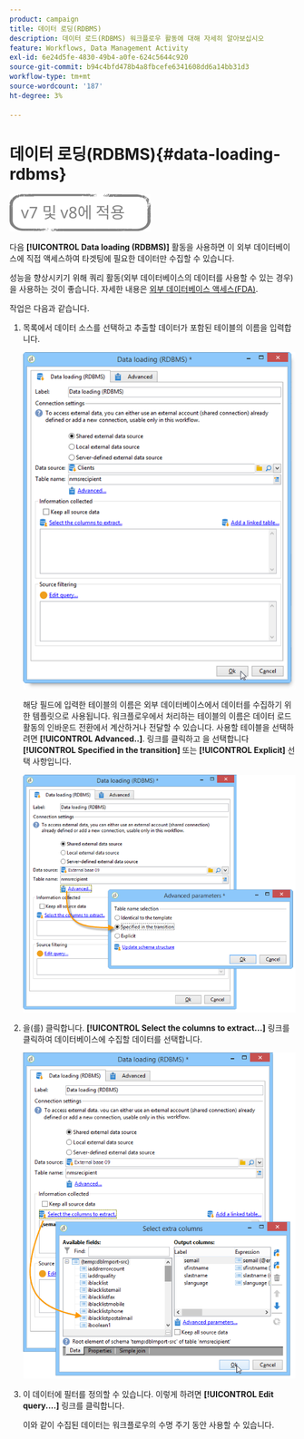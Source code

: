 ```yaml
---
product: campaign
title: 데이터 로딩(RDBMS)
description: 데이터 로드(RDBMS) 워크플로우 활동에 대해 자세히 알아보십시오
feature: Workflows, Data Management Activity
exl-id: 6e24d5fe-4830-49b4-a0fe-624c5644c920
source-git-commit: b94c4bfd478b4a8fbcefe6341608dd6a14bb31d3
workflow-type: tm+mt
source-wordcount: '187'
ht-degree: 3%

---
```


# 데이터 로딩(RDBMS){#data-loading-rdbms}

![](../../assets/common.svg)

다음 **[!UICONTROL Data loading (RDBMS)]** 활동을 사용하면 이 외부 데이터베이스에 직접 액세스하여 타겟팅에 필요한 데이터만 수집할 수 있습니다.

성능을 향상시키기 위해 쿼리 활동(외부 데이터베이스의 데이터를 사용할 수 있는 경우)을 사용하는 것이 좋습니다. 자세한 내용은 [외부 데이터베이스 액세스(FDA)](accessing-an-external-database--fda-.md).

작업은 다음과 같습니다.

1. 목록에서 데이터 소스를 선택하고 추출할 데이터가 포함된 테이블의 이름을 입력합니다.

   ![](assets/s_advuser_wf_sgbd_sample_1.png)

   해당 필드에 입력한 테이블의 이름은 외부 데이터베이스에서 데이터를 수집하기 위한 템플릿으로 사용됩니다. 워크플로우에서 처리하는 테이블의 이름은 데이터 로드 활동의 인바운드 전환에서 계산하거나 전달할 수 있습니다. 사용할 테이블을 선택하려면 **[!UICONTROL Advanced..]**. 링크를 클릭하고 을 선택합니다 **[!UICONTROL Specified in the transition]** 또는 **[!UICONTROL Explicit]** 선택 사항입니다.

   ![](assets/s_advuser_wf_sgbd_sample_5.png)

1. 을(를) 클릭합니다. **[!UICONTROL Select the columns to extract...]** 링크를 클릭하여 데이터베이스에 수집할 데이터를 선택합니다.

   ![](assets/s_advuser_wf_sgbd_sample_2.png)

1. 이 데이터에 필터를 정의할 수 있습니다. 이렇게 하려면 **[!UICONTROL Edit query....]** 링크를 클릭합니다.

   이와 같이 수집된 데이터는 워크플로우의 수명 주기 동안 사용할 수 있습니다.
